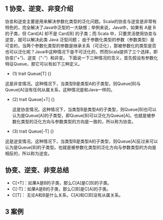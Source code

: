 
## 1 协变、逆变、非变介绍

协变和逆变主要是用来解决参数化类型的泛化问题。Scala的协变与逆变是非常有特色的，完全解决了Java中泛型的一大缺憾；举例来说，Java中，如果有 A是 B的子类，但 Card[A] 却不是 Card[B] 的子类；而 Scala 中，只要灵活使用协变与逆变，就可以解决此类 Java 泛型问题；
由于参数化类型的参数（参数类型）是可变的，当两个参数化类型的参数是继承关系（可泛化），那被参数化的类型是否也可以泛化呢？Java中这种情况下是不可泛化的，然而Scala提供了三个选择，即协变(“+”)、逆变（“-”）和非变。
下面说一下三种情况的含义，首先假设有参数化特征Queue，那它可以有如下三种定义。

* (1)  trait Queue[T] {} 

这是非变情况。这种情况下，当类型B是类型A的子类型，则Queue[B]与Queue[A]没有任何从属关系，这种情况是和Java一样的。

* (2)  trait Queue[+T] {} 

	这是协变情况。这种情况下，当类型B是类型A的子类型，则Queue[B]也可以认为是Queue[A]的子类型，即Queue[B]可以泛化为Queue[A]。也就是被参数化类型的泛化方向与参数类型的方向是一致的，所以称为协变。
  
* (3)   trait Queue[-T] {} 

这是逆变情况。这种情况下，当类型B是类型A的子类型，则Queue[A]反过来可以认为是Queue[B]的子类型。也就是被参数化类型的泛化方向与参数类型的方向是相反的，所以称为逆变。 

## 协变、逆变、非变总结

*  C[+T]：如果A是B的子类，那么C[A]是C[B]的子类。
*  C[-T]：如果A是B的子类，那么C[B]是C[A]的子类。
*  	C[T]： 无论A和B是什么关系，C[A]和C[B]没有从属关系。

## 3 案例

